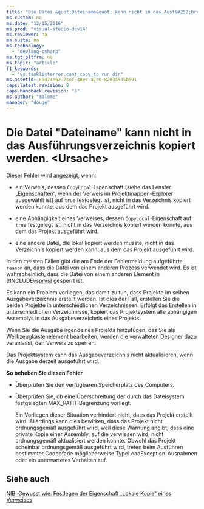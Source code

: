 ```yaml
---
title: "Die Datei &quot;Dateiname&quot; kann nicht in das Ausf&#252;hrungsverzeichnis kopiert werden. &lt;Ursache&gt;"
ms.custom: na
ms.date: "12/15/2016"
ms.prod: "visual-studio-dev14"
ms.reviewer: na
ms.suite: na
ms.technology: 
  - "devlang-csharp"
ms.tgt_pltfrm: na
ms.topic: "article"
f1_keywords: 
  - "vs.tasklisterror.cant_copy_to_run_dir"
ms.assetid: 80474e62-7cef-48e9-a7c0-820345d5b591
caps.latest.revision: 8
caps.handback.revision: "8"
ms.author: "mblome"
manager: "douge"
---
```

# Die Datei &quot;Dateiname&quot; kann nicht in das Ausf&#252;hrungsverzeichnis kopiert werden. &lt;Ursache&gt;
Dieser Fehler wird angezeigt, wenn:  
  
-   ein Verweis, dessen `CopyLocal`\-Eigenschaft \(siehe das Fenster „Eigenschaften“, wenn der Verweis im Projektmappen\-Explorer ausgewählt ist\) auf `true` festgelegt ist, nicht in das Verzeichnis kopiert werden konnte, aus dem das Projekt ausgeführt wird.  
  
-   eine Abhängigkeit eines Verweises, dessen `CopyLocal`\-Eigenschaft auf `true` festgelegt ist, nicht in das Verzeichnis kopiert werden konnte, aus dem das Projekt ausgeführt wird.  
  
-   eine andere Datei, die lokal kopiert werden musste, nicht in das Verzeichnis kopiert werden kann, aus dem das Projekt ausgeführt wird.  
  
 In den meisten Fällen gibt die am Ende der Fehlermeldung aufgeführte `reason` an, dass die Datei von einem anderen Prozess verwendet wird. Es ist wahrscheinlich, dass die Datei von einem anderen Element in [!INCLUDE[vsprvs](../assembler/masm/includes/vsprvs_md.md)] gesperrt ist.  
  
 Es kann ein Problem vorliegen, das damit zu tun, dass Projekte im selben Ausgabeverzeichnis erstellt werden. Ist dies der Fall, erstellen Sie die beiden Projekte in unterschiedlichen Verzeichnissen. Erfolgt das Erstellen in unterschiedlichen Verzeichnisse, kopiert das Projektsystem alle abhängigen Assemblys in das Ausgabeverzeichnis eines Projekts.  
  
 Wenn Sie die Ausgabe irgendeines Projekts hinzufügen, das Sie als Werkzeugkastenelement bearbeiten, werden die verwalteten Designer dazu veranlasst, den Verweis zu sperren.  
  
 Das Projektsystem kann das Ausgabeverzeichnis nicht aktualisieren, wenn die Ausgabe derzeit ausgeführt wird.  
  
 **So beheben Sie diesen Fehler**  
  
-   Überprüfen Sie den verfügbaren Speicherplatz des Computers.  
  
-   Überprüfen Sie, ob eine Überschreitung der durch das Dateisystem festgelegten MAX\_PATH\-Begrenzung vorliegt.  
  
     Ein Vorliegen dieser Situation verhindert nicht, dass das Projekt erstellt wird. Allerdings kann dies bewirken, dass das Projekt nicht ordnungsgemäß ausgeführt wird, weil diese Warnung angibt, dass eine private Kopie einer Assembly, auf die verwiesen wird, nicht ordnungsgemäß aktualisiert werden konnte. Obwohl das Projekt scheinbar ordnungsgemäß ausgeführt wird, treten beim Ausführen bestimmter Codepfade möglicherweise TypeLoadException\-Ausnahmen oder ein unerwartetes Verhalten auf.  
  
## Siehe auch  
 [NIB: Gewusst wie: Festlegen der Eigenschaft „Lokale Kopie“ eines Verweises](assetId:///dfe2ba13-f27f-4356-a481-ea67d5acacbd)